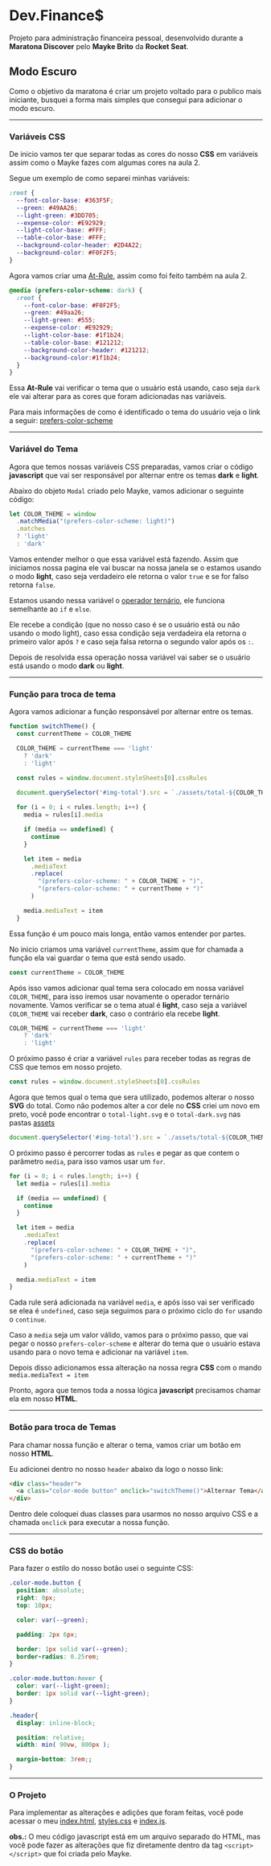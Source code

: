 # Dev.Finance$

Projeto para administração financeira pessoal, desenvolvido durante a **Maratona Discover** pelo **Mayke Brito** da **Rocket Seat**.

## Modo Escuro

Como o objetivo da maratona é criar um projeto voltado para o publico mais iniciante, busquei a forma mais simples que consegui para adicionar o modo escuro.

---
### Variáveis CSS
De inicio vamos ter que separar todas as cores do nosso **CSS** em variáveis assim como o Mayke fazes com algumas cores na aula 2.

Segue um exemplo de como separei minhas variáveis:

```css
:root {
  --font-color-base: #363F5F;
  --green: #49AA26;
  --light-green: #3DD705;
  --expense-color: #E92929;
  --light-color-base: #FFF;
  --table-color-base: #FFF;
  --background-color-header: #2D4A22;
  --background-color: #F0F2F5;
}
```

Agora vamos criar uma [At-Rule](https://developer.mozilla.org/pt-BR/docs/Web/CSS/At-rule), assim como foi feito também na aula 2.

```css
@media (prefers-color-scheme: dark) {
  :root {
    --font-color-base: #F0F2F5;
    --green: #49aa26;
    --light-green: #555;
    --expense-color: #E92929;
    --light-color-base: #1f1b24;
    --table-color-base: #121212;
    --background-color-header: #121212;
    --background-color:#1f1b24;
  }
}
```

Essa **At-Rule** vai verificar o tema que o usuário está usando, caso seja `dark` ele vai alterar para as cores que foram adicionadas nas variáveis.

Para mais informações de como é identificado o tema do usuário veja o link a seguir: [prefers-color-scheme](https://developer.mozilla.org/pt-BR/docs/Web/CSS/@media/prefers-color-scheme)

---
### Variável do Tema

Agora que temos nossas variáveis CSS preparadas, vamos criar o código **javascript** que vai ser responsável por alternar entre os temas **dark** e **light**.

Abaixo do objeto `Modal` criado pelo Mayke, vamos adicionar o seguinte código:

```js
let COLOR_THEME = window
  .matchMedia("(prefers-color-scheme: light)")
  .matches
  ? 'light'
  : 'dark'
```

Vamos entender melhor o que essa variável está fazendo. Assim que iniciamos nossa pagina ele vai buscar na nossa janela se o estamos usando o modo **light**, caso seja verdadeiro ele retorna o valor `true` e se for falso retorna `false`.

Estamos usando nessa variável o [operador ternário](https://developer.mozilla.org/pt-BR/docs/Web/JavaScript/Reference/Operators/Operador_Condicional), ele funciona semelhante ao `if` e `else`.

Ele recebe a condição (que no nosso caso é se o usuário está ou não usando o modo light), caso essa condição seja verdadeira ela retorna o primeiro valor após `?` e caso seja falsa retorna o segundo valor após os `:`.

Depois de resolvida essa operação nossa variável vai saber se o usuário está usando o modo **dark** ou **light**.

---
### Função para troca de tema

Agora vamos adicionar a função responsável por alternar entre os temas.

```js
function switchTheme() {
  const currentTheme = COLOR_THEME

  COLOR_THEME = currentTheme === 'light'
    ? 'dark'
    : 'light'

  const rules = window.document.styleSheets[0].cssRules

  document.querySelector('#img-total').src = `./assets/total-${COLOR_THEME}.svg`
 
  for (i = 0; i < rules.length; i++) {
    media = rules[i].media

    if (media == undefined) {
      continue
    }

    let item = media
      .mediaText
      .replace(
        "(prefers-color-scheme: " + COLOR_THEME + ")", 
        "(prefers-color-scheme: " + currentTheme + ")"
      )

    media.mediaText = item
  }
```

Essa função é um pouco mais longa, então vamos entender por partes.

No inicio criamos uma variável `currentTheme`, assim que for chamada a função ela vai guardar o tema que está sendo usado.

```js
const currentTheme = COLOR_THEME
```

Após isso vamos adicionar qual tema sera colocado em nossa variável `COLOR_THEME`, para isso iremos usar novamente o operador ternário novamente. Vamos verificar se o tema atual é **light**, caso seja a variável `COLOR_THEME` vai receber **dark**, caso o contrário ela recebe **light**.

```js
COLOR_THEME = currentTheme === 'light'
    ? 'dark'
    : 'light'
```

O próximo passo é criar a variável `rules` para receber todas as regras de CSS que temos em nosso projeto.

```js
const rules = window.document.styleSheets[0].cssRules
```

Agora que temos qual o tema que sera utilizado, podemos alterar o nosso **SVG** do total.
Como não podemos alter a cor dele no **CSS** criei um novo em preto, você pode encontrar o `total-light.svg` e o `total-dark.svg` nas pastas [assets](./assets)

```js
document.querySelector('#img-total').src = `./assets/total-${COLOR_THEME}.svg`
```

O próximo passo é percorrer todas as `rules` e pegar as que contem o parâmetro `media`, para isso vamos usar um `for`.

```js
for (i = 0; i < rules.length; i++) {
  let media = rules[i].media

  if (media == undefined) {
    continue
  }

  let item = media
    .mediaText
    .replace(
      "(prefers-color-scheme: " + COLOR_THEME + ")", 
      "(prefers-color-scheme: " + currentTheme + ")"
    )

  media.mediaText = item
}
```
Cada rule será adicionada na variável `media`, e após isso vai ser verificado se elea é `undefined`, caso seja seguimos para o próximo ciclo do `for` usando o `continue`.

Caso a `media` seja um valor válido,  vamos para o próximo passo, que vai pegar o nosso `prefers-color-scheme` e alterar do tema que o usuário estava usando para o novo tema e adicionar na variável `item`.

Depois disso adicionamos essa alteração na nossa regra **CSS** com o mando `media.mediaText = item`

Pronto, agora que temos toda a nossa lógica **javascript** precisamos chamar ela em nosso **HTML**.

---
### Botão para troca de Temas
Para chamar nossa função e alterar o tema, vamos criar um botão em nosso **HTML**.

Eu adicionei dentro no nosso `header` abaixo da logo o nosso link:

```html
<div class="header">
  <a class="color-mode button" onclick="switchTheme()">Alternar Tema</a>
</div>
```
Dentro dele coloquei duas classes para usarmos no nosso arquivo CSS e a chamada `onclick` para executar a nossa função.

---
### CSS do botão
Para fazer o estilo do nosso botão usei o seguinte CSS:

```css
.color-mode.button {
  position: absolute;
  right: 0px;
  top: 10px;

  color: var(--green);

  padding: 2px 6px;

  border: 1px solid var(--green);
  border-radius: 0.25rem;
}

.color-mode.button:hover {
  color: var(--light-green);
  border: 1px solid var(--light-green);
}

.header{
  display: inline-block;

  position: relative;
  width: min( 90vw, 800px );

  margin-bottom: 3rem;;
}
```
---
### O Projeto

Para implementar as alterações e adições que foram feitas, você pode acessar o meu [index.html](./index.html), [styles.css](./styles.css) e [index.js](./index.js).

**obs.:** O meu código javascript está em um arquivo separado do HTML, mas você pode fazer as alterações que fiz diretamente dentro da tag `<script></script>` que foi criada pelo Mayke. 

